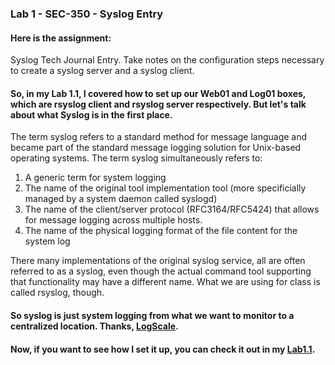 ### Lab 1 - SEC-350 - Syslog Entry

#### Here is the assignment:

Syslog Tech Journal Entry. Take notes on the configuration steps necessary to create a syslog server and a syslog client.

#### So, in my Lab 1.1, I covered how to set up our Web01 and Log01 boxes, which are rsyslog client and rsyslog server respectively. But let's talk about what Syslog is in the first place.

The term syslog refers to a standard method for message language and became part of the standard message logging solution for Unix-based operating systems. The term syslog simultaneously refers to:
1. A generic term for system logging
2. The name of the original tool implementation tool (more specificially managed by a system daemon called syslogd)
3. The name of the client/server protocol (RFC3164/RFC5424) that allows for message logging across multiple hosts.
4. The name of the physical logging format of the file content for the system log

There many implementations of the original syslog service, all are often referred to as a syslog, even though the actual command tool supporting that functionality may have a different name. What we are using for class is called rsyslog, though.

#### So syslog is just system logging from what we want to monitor to a centralized location. Thanks, [LogScale](https://library.humio.com/kb/kb-syslog-rsylog.html). 

#### Now, if you want to see how I set it up, you can check it out in my [Lab1.1](https://github.com/seraphimgerber/SEC350/blob/main/Lab1.1.md#now-we-will-set-up-log01-heres-a-checklist-to-follow). 
